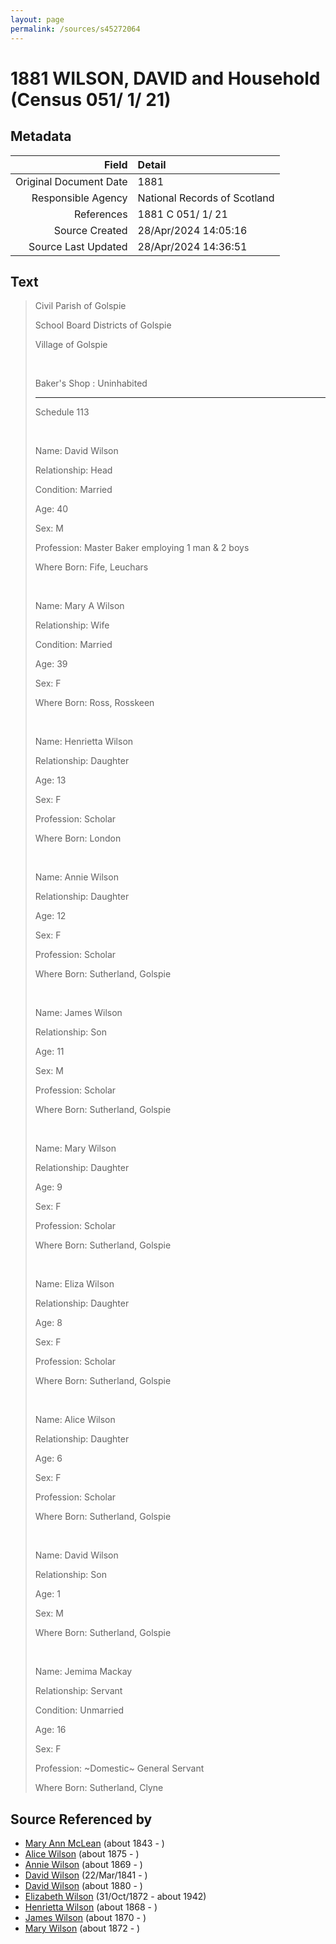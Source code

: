 ```yaml
---
layout: page
permalink: /sources/s45272064
---
```


# 1881 WILSON, DAVID and Household (Census 051/ 1/ 21)

## Metadata
Field | Detail
---:|:---
Original Document Date | 1881
Responsible Agency | National Records of Scotland
References | 1881 C 051/ 1/ 21
Source Created | 28/Apr/2024 14:05:16
Source Last Updated | 28/Apr/2024 14:36:51

## Text

> Civil Parish of Golspie
>
> School Board Districts of Golspie
>
> Village of Golspie
>
> <br/>
>
> Baker's Shop : Uninhabited
>
> ---
>
> Schedule 113
>
> <br/>
>
> Name: David Wilson
>
> Relationship: Head
>
> Condition: Married
>
> Age: 40
>
> Sex: M
>
> Profession: Master Baker employing 1 man & 2 boys
>
> Where Born: Fife, Leuchars
>
> <br/>
>
> Name: Mary A Wilson
>
> Relationship: Wife
>
> Condition: Married
>
> Age: 39
>
> Sex: F
>
> Where Born: Ross, Rosskeen
>
> <br/>
>
> Name: Henrietta Wilson
>
> Relationship: Daughter
>
> Age: 13
>
> Sex: F
>
> Profession: Scholar
>
> Where Born: London
>
> <br/>
>
> Name: Annie Wilson
>
> Relationship: Daughter
>
> Age: 12
>
> Sex: F
>
> Profession: Scholar
>
> Where Born: Sutherland, Golspie
>
> <br/>
>
> Name: James Wilson
>
> Relationship: Son
>
> Age: 11
>
> Sex: M
>
> Profession: Scholar
>
> Where Born: Sutherland, Golspie
>
> <br/>
>
> Name: Mary Wilson
>
> Relationship: Daughter
>
> Age: 9
>
> Sex: F
>
> Profession: Scholar
>
> Where Born: Sutherland, Golspie
>
> <br/>
>
> Name: Eliza Wilson
>
> Relationship: Daughter
>
> Age: 8
>
> Sex: F
>
> Profession: Scholar
>
> Where Born: Sutherland, Golspie
>
> <br/>
>
> Name: Alice Wilson
>
> Relationship: Daughter
>
> Age: 6
>
> Sex: F
>
> Profession: Scholar
>
> Where Born: Sutherland, Golspie
>
> <br/>
>
> Name: David Wilson
>
> Relationship: Son
>
> Age: 1
>
> Sex: M
>
> Where Born: Sutherland, Golspie
>
> <br/>
>
> Name: Jemima Mackay
>
> Relationship: Servant
>
> Condition: Unmarried
>
> Age: 16
>
> Sex: F
>
> Profession: \~Domestic\~ General Servant
>
> Where Born: Sutherland, Clyne
>

## Source Referenced by

* [Mary Ann McLean](../people/@87096403@-mary-ann-mclean-b1843-d.md) (about 1843 - )
* [Alice Wilson](../people/@71120788@-alice-wilson-b1875-d.md) (about 1875 - )
* [Annie Wilson](../people/@8935795@-annie-wilson-b1869-d.md) (about 1869 - )
* [David Wilson](../people/@15598112@-david-wilson-b1841-3-22-d.md) (22/Mar/1841 - )
* [David Wilson](../people/@97100177@-david-wilson-b1880-d.md) (about 1880 - )
* [Elizabeth Wilson](../people/@71295041@-elizabeth-wilson-b1872-10-31-d1942.md) (31/Oct/1872 - about 1942)
* [Henrietta Wilson](../people/@47880504@-henrietta-wilson-b1868-d.md) (about 1868 - )
* [James Wilson](../people/@59901376@-james-wilson-b1870-d.md) (about 1870 - )
* [Mary Wilson](../people/@23013592@-mary-wilson-b1872-d.md) (about 1872 - )
